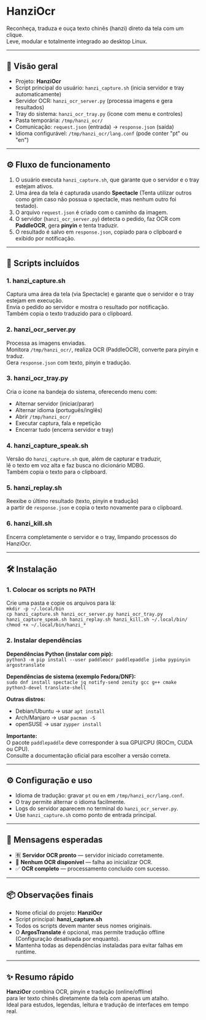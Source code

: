 # HanziOcr

Reconheça, traduza e ouça texto chinês (hanzi) direto da tela com um clique.  
Leve, modular e totalmente integrado ao desktop Linux.  

---

## 🧩 Visão geral

- Projeto: **HanziOcr**  
- Script principal do usuário: `hanzi_capture.sh` (inicia servidor e tray automaticamente)  
- Servidor OCR: `hanzi_ocr_server.py` (processa imagens e gera resultados)  
- Tray do sistema: `hanzi_ocr_tray.py` (ícone com menu e controles)  
- Pasta temporária: `/tmp/hanzi_ocr/`  
- Comunicação: `request.json` (entrada) → `response.json` (saída)  
- Idioma configurável: `/tmp/hanzi_ocr/lang.conf` (pode conter "pt" ou "en")

---

## ⚙️ Fluxo de funcionamento

1. O usuário executa `hanzi_capture.sh`, que garante que o servidor e o tray estejam ativos.  
2. Uma área da tela é capturada usando **Spectacle** (Tenta utilizar outros como grim caso não possua o spectacle, mas nenhum outro foi testado).  
3. O arquivo `request.json` é criado com o caminho da imagem.  
4. O servidor (`hanzi_ocr_server.py`) detecta o pedido, faz OCR com **PaddleOCR**, gera **pinyin** e tenta traduzir.  
5. O resultado é salvo em `response.json`, copiado para o clipboard e exibido por notificação.  

---

## 📜 Scripts incluídos

### 1. hanzi_capture.sh
Captura uma área da tela (via Spectacle) e garante que o servidor e o tray estejam em execução.  
Envia o pedido ao servidor e mostra o resultado por notificação.  
Também copia o texto traduzido para o clipboard.  

### 2. hanzi_ocr_server.py
Processa as imagens enviadas.  
Monitora `/tmp/hanzi_ocr/`, realiza OCR (PaddleOCR), converte para pinyin e traduz.  
Gera `response.json` com texto, pinyin e tradução.  

### 3. hanzi_ocr_tray.py
Cria o ícone na bandeja do sistema, oferecendo menu com:
- Alternar servidor (iniciar/parar)  
- Alternar idioma (português/inglês)  
- Abrir `/tmp/hanzi_ocr/`  
- Executar captura, fala e repetição  
- Encerrar tudo (encerra servidor e tray)

### 4. hanzi_capture_speak.sh
Versão do `hanzi_capture.sh` que, além de capturar e traduzir,  
lê o texto em voz alta e faz busca no dicionário MDBG.  
Também copia o texto para o clipboard.  

### 5. hanzi_replay.sh
Reexibe o último resultado (texto, pinyin e tradução)  
a partir de `response.json` e copia o texto novamente para o clipboard.  

### 6. hanzi_kill.sh
Encerra completamente o servidor e o tray, limpando processos do HanziOcr.  

---

## 🛠️ Instalação

### 1. Colocar os scripts no PATH
Crie uma pasta e copie os arquivos para lá:  
`mkdir -p ~/.local/bin`  
`cp hanzi_capture.sh hanzi_ocr_server.py hanzi_ocr_tray.py hanzi_capture_speak.sh hanzi_replay.sh hanzi_kill.sh ~/.local/bin/`  
`chmod +x ~/.local/bin/hanzi_*`

### 2. Instalar dependências

**Dependências Python (instalar com pip):**  
`python3 -m pip install --user paddleocr paddlepaddle jieba pypinyin argostranslate`

**Dependências de sistema (exemplo Fedora/DNF):**  
`sudo dnf install spectacle jq notify-send zenity gcc g++ cmake python3-devel translate-shell`

**Outras distros:**  
- Debian/Ubuntu → usar `apt install`  
- Arch/Manjaro → usar `pacman -S`  
- openSUSE → usar `zypper install`

**Importante:**  
O pacote `paddlepaddle` deve corresponder à sua GPU/CPU (ROCm, CUDA ou CPU).  
Consulte a documentação oficial para escolher a versão correta.  

---

## ⚙️ Configuração e uso

- Idioma de tradução: gravar `pt` ou `en` em `/tmp/hanzi_ocr/lang.conf`.  
- O tray permite alternar o idioma facilmente.  
- Logs do servidor aparecem no terminal do `hanzi_ocr_server.py`.  
- Use `hanzi_capture.sh` como ponto de entrada principal.  

---

## 💬 Mensagens esperadas

- 🈶 **Servidor OCR pronto** — servidor iniciado corretamente.  
- 🚫 **Nenhum OCR disponível** — falha ao inicializar OCR.  
- ✅ **OCR completo** — processamento concluído com sucesso.  

---

## 📦 Observações finais

- Nome oficial do projeto: **HanziOcr**  
- Script principal: **hanzi_capture.sh**  
- Todos os scripts devem manter seus nomes originais.  
- O **ArgosTranslate** é opcional, mas permite tradução offline (Configuração desativada por enquanto).  
- Mantenha todas as dependências instaladas para evitar falhas em runtime.  

---

## ✨ Resumo rápido

**HanziOcr** combina OCR, pinyin e tradução (online/offline)  
para ler texto chinês diretamente da tela com apenas um atalho.  
Ideal para estudos, legendas, leitura e tradução de interfaces em tempo real.
